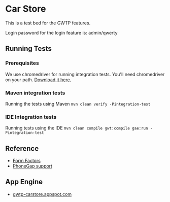 # Car Store
This is a test bed for the GWTP features. 

Login password for the login feature is: admin/qwerty

## Running Tests

### Prerequisites
We use chromedriver for running integration tests. You'll need chromedriver on your path.
[Download it here.](https://sites.google.com/a/chromium.org/chromedriver/)

### Maven integration tests
Running the tests using Maven
`mvn clean verify -Pintegration-test`

### IDE Integration tests
Running tests using the IDE
`mvn clean compile gwt:compile gae:run -Pintegration-test`

## Reference
* [Form Factors](https://github.com/ArcBees/GWTP/wiki/Form-Factors)
* [PhoneGap support](https://github.com/ArcBees/GWTP/wiki/Phonegap-support)

## App Engine
* [gwtp-carstore.appspot.com](http://gwtp-carstore.appspot.com/)
